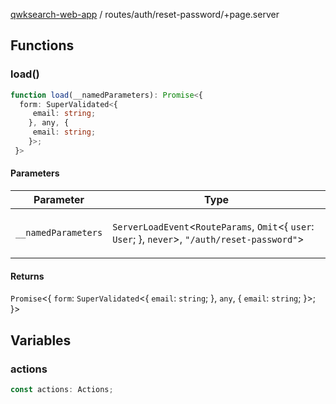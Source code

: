 [qwksearch-web-app](../../../modules.md) / routes/auth/reset-password/+page.server

## Functions

### load()

```ts
function load(__namedParameters): Promise<{
  form: SuperValidated<{
     email: string;
    }, any, {
     email: string;
    }>;
 }>
```

#### Parameters

<table>
<thead>
<tr>
<th>Parameter</th>
<th>Type</th>
</tr>
</thead>
<tbody>
<tr>
<td>

`__namedParameters`

</td>
<td>

`ServerLoadEvent`&lt;`RouteParams`, `Omit`&lt;\{ `user`: `User`; \}, `never`&gt;, `"/auth/reset-password"`&gt;

</td>
</tr>
</tbody>
</table>

#### Returns

`Promise`&lt;\{
  `form`: `SuperValidated`&lt;\{
     `email`: `string`;
    \}, `any`, \{
     `email`: `string`;
    \}&gt;;
 \}&gt;

## Variables

### actions

```ts
const actions: Actions;
```
